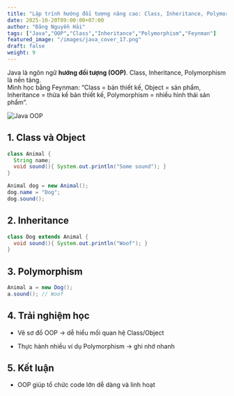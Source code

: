 ```yaml
---
title: "Lập trình hướng đối tượng nâng cao: Class, Inheritance, Polymorphism"
date: 2025-10-20T09:00:00+07:00
author: "Đăng Nguyễn Hải"
tags: ["Java","OOP","Class","Inheritance","Polymorphism","Feynman"]
featured_image: "/images/java_cover_17.png"
draft: false
weight: 9
---
```


Java là ngôn ngữ **hướng đối tượng (OOP)**. Class, Inheritance, Polymorphism là nền tảng.  
Mình học bằng Feynman: “Class = bản thiết kế, Object = sản phẩm, Inheritance = thừa kế bản thiết kế, Polymorphism = nhiều hình thái sản phẩm”.<!--more-->

![Java OOP](/images/java_oop.png)

## 1. Class và Object

```java
class Animal {
  String name;
  void sound(){ System.out.println("Some sound"); }
}

Animal dog = new Animal();
dog.name = "Dog";
dog.sound();
```

## 2. Inheritance

```java
class Dog extends Animal {
  void sound(){ System.out.println("Woof"); }
}
```

## 3. Polymorphism

```java
Animal a = new Dog();
a.sound(); // Woof
```

## 4. Trải nghiệm học

- Vẽ sơ đồ OOP → dễ hiểu mối quan hệ Class/Object

- Thực hành nhiều ví dụ Polymorphism → ghi nhớ nhanh

## 5. Kết luận

- OOP giúp tổ chức code lớn dễ dàng và linh hoạt